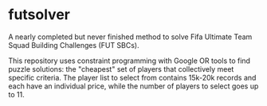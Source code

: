 # futsolver
A nearly completed but never finished method to solve Fifa Ultimate Team Squad Building Challenges (FUT SBCs).

This repository uses constraint programming with Google OR tools to find puzzle solutions: the "cheapest" set of players that collectively meet specific criteria. The player list to select from contains 15k-20k records and each have an individual price, while the number of players to select goes up to 11.
